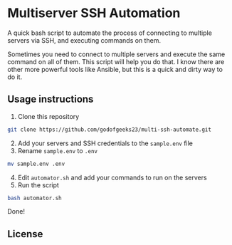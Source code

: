 # Multiserver SSH Automation

A quick bash script to automate the process of connecting to multiple servers via SSH, and executing commands on them.

Sometimes you need to connect to multiple servers and execute the same command on all of them. This script will help you do that.
I know there are other more powerful tools like Ansible, but this is a quick and dirty way to do it.

## Usage instructions

1. Clone this repository

```bash
git clone https://github.com/godofgeeks23/multi-ssh-automate.git
```

2. Add your servers and SSH credentials to the `sample.env` file
3. Rename `sample.env` to `.env`

```bash
mv sample.env .env
```

4. Edit `automator.sh` and add your commands to run on the servers
5. Run the script

```bash
bash automator.sh
```

Done!

## License
